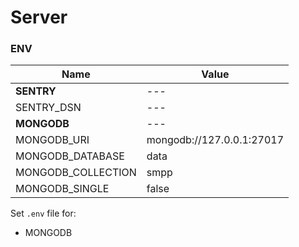 # Server

### ENV

| Name               | Value |
|--------------------|-------|
| **SENTRY**         | ---   |
| SENTRY_DSN         | ---   |
| **MONGODB**        | ---   |
| MONGODB_URI        | mongodb://127.0.0.1:27017 |
| MONGODB_DATABASE   | data  |
| MONGODB_COLLECTION | smpp  |
| MONGODB_SINGLE     | false |

Set `.env` file for:
- MONGODB